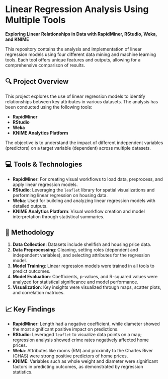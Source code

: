 # **Linear Regression Analysis Using Multiple Tools**

**Exploring Linear Relationships in Data with RapidMiner, RStudio, Weka, and KNIME**

This repository contains the analysis and implementation of linear regression models using four different data mining and machine learning tools. Each tool offers unique features and outputs, allowing for a comprehensive comparison of results.

## **🔍 Project Overview**
This project explores the use of linear regression models to identify relationships between key attributes in various datasets. The analysis has been conducted using the following tools:
- **RapidMiner**
- **RStudio**
- **Weka**
- **KNIME Analytics Platform**

The objective is to understand the impact of different independent variables (predictors) on a target variable (dependent) across multiple datasets.

## **💻 Tools & Technologies**
- **RapidMiner**: For creating visual workflows to load data, preprocess, and apply linear regression models.
- **RStudio**: Leveraging the `leaflet` library for spatial visualizations and performing linear regression on housing data.
- **Weka**: Used for building and analyzing linear regression models with detailed outputs.
- **KNIME Analytics Platform**: Visual workflow creation and model interpretation through statistical summaries.

## **🧬 Methodology**

1. **Data Collection**: Datasets include shellfish and housing price data.
2. **Data Preprocessing**: Cleaning, setting roles (dependent and independent variables), and selecting attributes for the regression model.
3. **Model Training**: Linear regression models were trained in all tools to predict outcomes.
4. **Model Evaluation**: Coefficients, p-values, and R-squared values were analyzed for statistical significance and model performance.
5. **Visualization**: Key insights were visualized through maps, scatter plots, and correlation matrices.

## **📈 Key Findings**

- **RapidMiner**: Length had a negative coefficient, while diameter showed the most significant positive impact on predictions.
- **RStudio**: Leveraged `leaflet` to visualize data points on a map; regression analysis showed crime rates negatively affected home prices.
- **Weka**: Attributes like rooms (RM) and proximity to the Charles River (CHAS) were strong positive predictors of home prices.
- **KNIME**: Variables such as whole weight and diameter were significant factors in predicting outcomes, as demonstrated by regression statistics.
